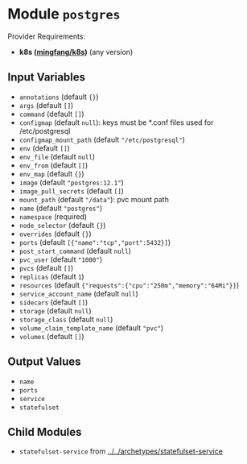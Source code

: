 
# Module `postgres`

Provider Requirements:
* **k8s ([mingfang/k8s](https://registry.terraform.io/providers/mingfang/k8s/latest))** (any version)

## Input Variables
* `annotations` (default `{}`)
* `args` (default `[]`)
* `command` (default `[]`)
* `configmap` (default `null`): keys must be *.conf files used for /etc/postgresql
* `configmap_mount_path` (default `"/etc/postgresql"`)
* `env` (default `[]`)
* `env_file` (default `null`)
* `env_from` (default `[]`)
* `env_map` (default `{}`)
* `image` (default `"postgres:12.1"`)
* `image_pull_secrets` (default `[]`)
* `mount_path` (default `"/data"`): pvc mount path
* `name` (default `"postgres"`)
* `namespace` (required)
* `node_selector` (default `{}`)
* `overrides` (default `{}`)
* `ports` (default `[{"name":"tcp","port":5432}]`)
* `post_start_command` (default `null`)
* `pvc_user` (default `"1000"`)
* `pvcs` (default `[]`)
* `replicas` (default `1`)
* `resources` (default `{"requests":{"cpu":"250m","memory":"64Mi"}}`)
* `service_account_name` (default `null`)
* `sidecars` (default `[]`)
* `storage` (default `null`)
* `storage_class` (default `null`)
* `volume_claim_template_name` (default `"pvc"`)
* `volumes` (default `[]`)

## Output Values
* `name`
* `ports`
* `service`
* `statefulset`

## Child Modules
* `statefulset-service` from [../../archetypes/statefulset-service](../../archetypes/statefulset-service)

